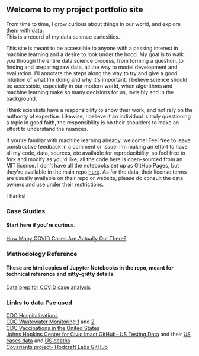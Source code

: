 ## Welcome to my project portfolio site

From time to time, I grow curious about things in our world, and explore them with data.\
This is a record of my data science curiosities.

This site is meant to be accessible to anyone with a passing interest in machine learning and a desire to look under the hood. My goal is to walk you through the entire data science process, from forming a question, to finding and preparing raw data, all the way to model development and evaluation. I'll annotate the steps along the way to try and give a good intuition of what I'm doing and why it's important. I believe science should be accessible, especially in our modern world, when algorithms and machine learning make so many decisions for us, invisibly and in the background.

I think scientists have a responsibility to show their work, and not rely on the authority of expertise. Likewise, I believe if an individual is truly questioning a topic in good faith, the responsibility is on their shoulders to make an effort to understand the nuances.

If you're familiar with machine learning already, welcome! Feel free to leave constructive feedback in a comment or issue. I'm making an effort to have all my code, data, sources, etc available for reproducibility, so feel free to fork and modify as you'd like, all the code here is open-sourced from an MIT license. I don't have all the notebooks set up as GitHub Pages, but they're available in the main repo [here](https://github.com/MattLScruggs/DataScienceRamblings). As for the data, their license terms are usually available on their repo or website, please do consult the data owners and use under their restrictions. 

Thanks!

### Case Studies 
#### Start here if you're curious.


[How Many COVID Cases Are Actually Out There?](https://mattlscruggs.github.io/DataScienceRamblings/Actual_Case_Count_Presentation_Version.html)


### Methodology Reference
#### These are html copies of Jupyter Notebooks in the repo, meant for technical reference and nitty-gritty details.

[Data prep for COVID case analysis](https://mattlscruggs.github.io/DataScienceRamblings/Actual_Case_Count_Data_Prep.html)


### Links to data I've used

[CDC Hospitalizations](https://healthdata.gov/Hospital/COVID-19-Reported-Patient-Impact-and-Hospital-Capa/g62h-syeh)\
[CDC Wastewater Monitoring 1](https://data.cdc.gov/Public-Health-Surveillance/NWSS-Public-SARS-CoV-2-Wastewater-Metric-Data/2ew6-ywp6) and [2](https://data.cdc.gov/Public-Health-Surveillance/NWSS-Public-SARS-CoV-2-Concentration-in-Wastewater/g653-rqe2)\
[CDC Vaccinations in the United States](https://data.cdc.gov/Vaccinations/COVID-19-Vaccinations-in-the-United-States-Jurisdi/unsk-b7fc)\
[Johns Hopkins Center for Civic Imact GitHub- US Testing Data](https://github.com/govex/COVID-19/tree/master/data_tables/testing_data) and their [US cases data](https://github.com/CSSEGISandData/COVID-19/blob/master/csse_covid_19_data/csse_covid_19_time_series/time_series_covid19_confirmed_US.csv) and [US deaths](https://github.com/CSSEGISandData/COVID-19/blob/master/csse_covid_19_data/csse_covid_19_time_series/time_series_covid19_deaths_US.csv)\
[Covariants project- Hodcraft Labs GitHub](https://github.com/hodcroftlab/covariants/blob/master/web/data/perCountryData.json)

